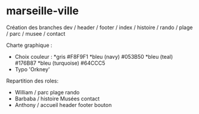 # marseille-ville

Création des branches dev / header / footer / index / histoire / rando / plage / parc / musee / contact

Charte graphique : 
 - Choix couleur :
        *gris #F8F9F1 
        *bleu (navy) #053B50
        *bleu (teal) #176B87
        *bleu (turquoise) #64CCC5
 - Typo 'Orkney'
 
 Repartition des roles:

 - William / parc plage rando
 - Barbaba / histoire Musées contact
 - Anthony / accueil header footer bouton
